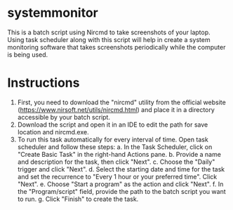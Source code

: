 # systemmonitor
This is a batch script using Nircmd to take screenshots of your laptop. Using task scheduler along with this script will help in create a system monitoring software that takes screenshots periodically while the computer is being used.

# Instructions
1. First, you need to download the "nircmd" utility from the official website (https://www.nirsoft.net/utils/nircmd.html) and place it in    a directory accessible by your batch script.
2. Download the script and open it in an IDE to edit the path for save location and nircmd.exe.
3. To run this task automatically for every interval of time. Open task scheduler and follow these steps:
      a. In the Task Scheduler, click on "Create Basic Task" in the right-hand Actions pane.
      b. Provide a name and description for the task, then click "Next".
      c. Choose the "Daily" trigger and click "Next".
      d. Select the starting date and time for the task and set the recurrence to "Every 1 hour or your preferred time". Click "Next".
      e. Choose "Start a program" as the action and click "Next".
      f. In the "Program/script" field, provide the path to the batch script you want to run.
      g. Click "Finish" to create the task.
